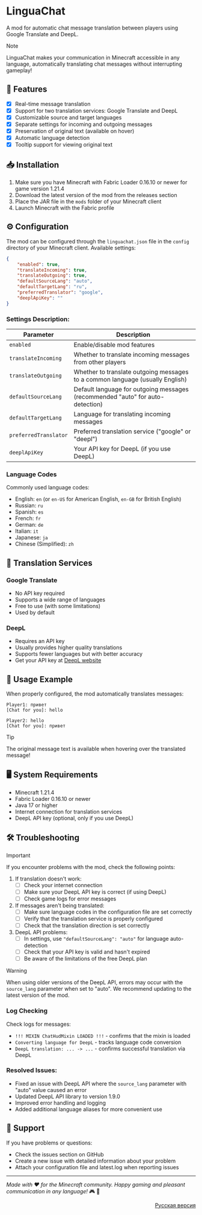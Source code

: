 # LinguaChat

A mod for automatic chat message translation between players using Google Translate and DeepL.

> [!NOTE]
> LinguaChat makes your communication in Minecraft accessible in any language, automatically translating chat messages without interrupting gameplay!

## 🌟 Features

- [x] Real-time message translation
- [x] Support for two translation services: Google Translate and DeepL
- [x] Customizable source and target languages
- [x] Separate settings for incoming and outgoing messages
- [x] Preservation of original text (available on hover)
- [x] Automatic language detection
- [x] Tooltip support for viewing original text

## 📥 Installation

1. Make sure you have Minecraft with Fabric Loader 0.16.10 or newer for game version 1.21.4
2. Download the latest version of the mod from the releases section
3. Place the JAR file in the `mods` folder of your Minecraft client
4. Launch Minecraft with the Fabric profile

## ⚙️ Configuration

The mod can be configured through the `linguachat.json` file in the `config` directory of your Minecraft client. Available settings:

```json
{
    "enabled": true,
    "translateIncoming": true,
    "translateOutgoing": true,
    "defaultSourceLang": "auto",
    "defaultTargetLang": "ru",
    "preferredTranslator": "google",
    "deeplApiKey": ""
}
```

### Settings Description:

| Parameter | Description |
| --- | --- |
| `enabled` | Enable/disable mod features |
| `translateIncoming` | Whether to translate incoming messages from other players |
| `translateOutgoing` | Whether to translate outgoing messages to a common language (usually English) |
| `defaultSourceLang` | Default language for outgoing messages (recommended "auto" for auto-detection) |
| `defaultTargetLang` | Language for translating incoming messages |
| `preferredTranslator` | Preferred translation service ("google" or "deepl") |
| `deeplApiKey` | Your API key for DeepL (if you use DeepL) |

### Language Codes

Commonly used language codes:
- English: `en` (or `en-US` for American English, `en-GB` for British English)
- Russian: `ru`
- Spanish: `es`
- French: `fr`
- German: `de`
- Italian: `it`
- Japanese: `ja`
- Chinese (Simplified): `zh`

## 🔄 Translation Services

### Google Translate
- No API key required
- Supports a wide range of languages
- Free to use (with some limitations)
- Used by default

### DeepL
- Requires an API key
- Usually provides higher quality translations
- Supports fewer languages but with better accuracy
- Get your API key at [DeepL website](https://www.deepl.com/pro-api)

## 📝 Usage Example

When properly configured, the mod automatically translates messages:

```
Player1: привет
[Chat for you]: hello

Player2: hello
[Chat for you]: привет
```

> [!TIP]
> The original message text is available when hovering over the translated message!

## 🖥️ System Requirements

- Minecraft 1.21.4
- Fabric Loader 0.16.10 or newer
- Java 17 or higher
- Internet connection for translation services
- DeepL API key (optional, only if you use DeepL)

## 🛠️ Troubleshooting

> [!IMPORTANT]
> If you encounter problems with the mod, check the following points:

1. If translation doesn't work:
   - [ ] Check your internet connection
   - [ ] Make sure your DeepL API key is correct (if using DeepL)
   - [ ] Check game logs for error messages

2. If messages aren't being translated:
   - [ ] Make sure language codes in the configuration file are set correctly
   - [ ] Verify that the translation service is properly configured
   - [ ] Check that the translation direction is set correctly

3. DeepL API problems:
   - [ ] In settings, use `"defaultSourceLang": "auto"` for language auto-detection
   - [ ] Check that your API key is valid and hasn't expired
   - [ ] Be aware of the limitations of the free DeepL plan

> [!WARNING]
> When using older versions of the DeepL API, errors may occur with the `source_lang` parameter when set to "auto". We recommend updating to the latest version of the mod.

### Log Checking

Check logs for messages:
- `!!! MIXIN ChatHudMixin LOADED !!!` - confirms that the mixin is loaded
- `Converting language for DeepL` - tracks language code conversion
- `DeepL translation: ... -> ...` - confirms successful translation via DeepL

### Resolved Issues:

- Fixed an issue with DeepL API where the `source_lang` parameter with "auto" value caused an error
- Updated DeepL API library to version 1.9.0
- Improved error handling and logging
- Added additional language aliases for more convenient use

## 📢 Support

If you have problems or questions:
- Check the issues section on GitHub
- Create a new issue with detailed information about your problem
- Attach your configuration file and latest.log when reporting issues

---

*Made with ❤️ for the Minecraft community. Happy gaming and pleasant communication in any language!* :video_game: :speech_balloon:

<div align="right">
<a href="README-RU.md">Русская версия</a>
</div> 
